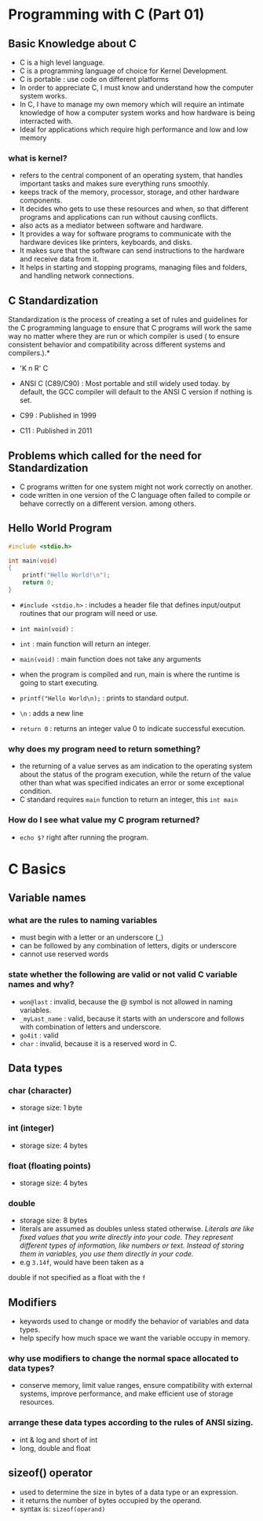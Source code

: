 
# Programming with C (Part 01)

## Basic Knowledge about C
+ C is a high level language.
+ C is a programming language of choice for Kernel Development. 
+ C is portable : use code on different platforms
+ In order to appreciate C, I must know and understand how the computer system works.
+ In C, I have to manage my own memory which will require an intimate knowledge of how a computer system works and how hardware is being interracted with.
+ Ideal for applications which require high performance and low and low memory

### what is kernel? 
+ refers to the central component of an operating system, that handles important tasks and makes sure everything runs smoothly.
+ keeps track of the memory, processor, storage, and other hardware components.
+ It decides who gets to use these resources and when, so that different programs and applications can run without causing conflicts.
+ also acts as a mediator between software and hardware.
+ It provides a way for software programs to communicate with the hardware devices like printers, keyboards, and disks.
+ It makes sure that the software can send instructions to the hardware and receive data from it.
+ It helps in starting and stopping programs, managing files and folders, and handling network connections.

## C Standardization 

Standardization is the process of creating a set of rules and guidelines for the C programming language to ensure that C programs will work the same way no matter where they are run or which compiler is used ( to ensure consistent behavior and compatibility across different systems and compilers.).* 

+ 'K n R' C
+ ANSI C (C89/C90) : Most portable and still widely used today. by default,  the GCC compiler will default to the ANSI C version if nothing is set.

+ C99 : Published in 1999
+ C11 : Published in 2011

## Problems which called for the need for Standardization
+ C programs written for one system might not work correctly on another.
+ code written in one version of the C language often failed to compile or behave correctly on a different version. among others.



## Hello World Program

```c
#include <stdio.h>

int main(void)
{
    printf("Hello World!\n");
    return 0;
}

```

+ `#include <stdio.h>` : includes a header file that defines input/output routines that our program will need or use.
+ `int main(void)` : 
+ `int` : main function will return an integer.
+ `main(void)` : main function does not take any arguments

+ when the program is compiled and run, main is where the runtime is going to start executing.
+ `printf("Hello World\n);` : prints to standard output. 
+ `\n` : adds a new line
+ `return 0` : returns an integer value 0 to indicate successful execution.

### why does my program need to return something?
+ the returning of a value serves as am indication to the operating system about the status of the program execution, while the return of the value other than what was specified indicates an error or some exceptional condition. 
+ C standard requires `main` function to return an integer, this `int main`

### How do I see what value my C program returned?

+ `echo $?` right after running the program.




# C Basics
## Variable names
### what are the rules to naming variables
+ must begin with a letter or an underscore (_)
+ can be followed by any combination of letters, digits or underscore 
+ cannot use reserved words

### state whether the following are valid or not valid C variable names and why?
+ `won@last` : invalid, because the @ symbol is not allowed in naming variables.
+ `_myLast_name` : valid, because it starts with an underscore and follows with combination of letters and underscore.
+ `go4it` : valid
+ `char` : invalid, because it is a reserved word in C.


## Data types
### char (character)
+ storage size: 1 byte

### int (integer)
+ storage size: 4 bytes

### float (floating points)
+ storage size: 4 bytes

### double 
+ storage size: 8 bytes
+ literals are assumed as doubles unless stated otherwise.
*Literals are like fixed values that you write directly into your code. They represent different types of information, like numbers or text. Instead of storing them in variables, you use them directly in your code.*
+ e.g `3.14f`, would have been taken as a 

double if not specified as a float with the `f`


## Modifiers 
+ keywords used to change or modify the behavior of variables and data types.
+ help specify how much space we want the variable occupy in memory.

### why use modifiers to change the normal space allocated to data types?
+ conserve memory, limit value ranges, ensure compatibility with external systems, improve performance, and make efficient use of storage resources.

### arrange these data types according to the rules of ANSI sizing.
+ int & log and short of int
+ long, double and float

## sizeof() operator
+ used to determine the size in bytes of a data type or an expression. 
+ it returns the number of bytes occupied by the operand.
+ syntax is: `sizeof(operand)`


